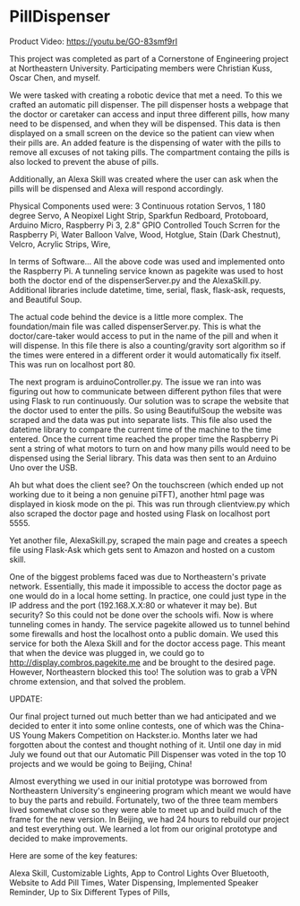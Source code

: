 # PillDispenser

Product Video: https://youtu.be/GO-83smf9rI

This project was completed as part of a Cornerstone of Engineering project at Northeastern University.
Participating members were Christian Kuss, Oscar Chen, and myself.

We were tasked with creating a robotic device that met a need. To this we crafted an automatic pill dispenser.
The pill dispenser hosts a webpage that the doctor or caretaker can access and input three different pills, how many need to be dispensed, and when they will be dispensed. This data is then displayed on a small screen on the device so the patient can view when their pills are. An added feature is the dispensing of water with the pills to remove all excuses of not taking pills. The compartment containg the pills is also locked to prevent the abuse of pills.

Additionally, an Alexa Skill was created where the user can ask when the pills will be dispensed and Alexa will respond accordingly. 

Physical Components used were:
  3 Continuous rotation Servos,
  1 180 degree Servo,
  A Neopixel Light Strip,
  Sparkfun Redboard,
  Protoboard,
  Arduino Micro,
  Raspberry Pi 3,
  2.8" GPIO Controlled Touch Scrren for the Raspberry Pi,
  Water Balloon Valve,
  Wood,
  Hotglue,
  Stain (Dark Chestnut),
  Velcro,
  Acrylic Strips,
  Wire,
  
In terms of Software...
  All the above code was used and implemented onto the Raspberry Pi. A tunneling service known as pagekite was used to host both the doctor   end of the dispenserServer.py and the AlexaSkill.py. Additional libraries include datetime, time, serial, flask, flask-ask, requests, and   Beautiful Soup.
  
  The actual code behind the device is a little more complex.  The foundation/main file was called dispenserServer.py. This is what the doctor/care-taker would access to put in the name of the pill and when it will dispense. In this file there is also a counting/gravity sort algorithm so if the times were entered in a different order it would automatically fix itself. This was run on localhost port 80. 

The next program is arduinoController.py. The issue we ran into was figuring out how to communicate between different python files that were using Flask to run continuously. Our solution was to scrape the website that the doctor used to enter the pills. So using BeautifulSoup the website was scraped and the data was put into separate lists. This file also used the datetime library to compare the current time of the machine to the time entered. Once the current time reached the proper time the Raspberry Pi sent a string of what motors to turn on and how many pills would need to be dispensed using the Serial library. This data was then sent to an Arduino Uno over the USB. 

Ah but what does the client see? On the touchscreen (which ended up not working due to it being a non genuine piTFT), another html page was displayed in kiosk mode on the pi. This was run through clientview.py which also scraped the doctor page and hosted using Flask on localhost port 5555.

Yet another file, AlexaSkill.py, scraped the main page and creates a speech file using Flask-Ask which gets sent to Amazon and hosted on a custom skill.

One of the biggest problems faced was due to Northeastern's private network. Essentially, this made it impossible to access the doctor page as one would do in a local home setting. In practice, one could just type in the IP address and the port (192.168.X.X:80 or whatever it may be). But security? So this could not be done over the schools wifi. Now is where tunneling comes in handy. The service pagekite allowed us to tunnel behind some firewalls and host the localhost onto a public domain. We used this service for both the Alexa Skill and for the doctor access page. This meant that when the device was plugged in, we could go to http://display.combros.pagekite.me and be brought to the desired page. However, Northeastern blocked this too! The solution was to grab a VPN chrome extension, and that solved the problem.



UPDATE:

Our final project turned out much better than we had anticipated and we decided to enter it into some online contests, one of which was the China-US Young Makers Competition on Hackster.io. Months later we had forgotten about the contest and thought nothing of it. Until one day in mid July we found out that our Automatic Pill Dispenser was voted in the top 10 projects and we would be going to Beijing, China!

Almost everything we used in our initial prototype was borrowed from Northeastern University's engineering program which meant we would have to buy the parts and rebuild. Fortunately, two of the three team members lived somewhat close so they were able to meet up and build much of the frame for the new version. 
In Beijing, we had 24 hours to rebuild our project and test everything out. We learned a lot from our original prototype and decided to make improvements.

Here are some of the key features:

Alexa Skill,
Customizable Lights,
App to Control Lights Over Bluetooth,
Website to Add Pill Times,
Water Dispensing,
Implemented Speaker Reminder,
Up to Six Different Types of Pills,
